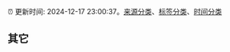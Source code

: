 :alarm_clock: 更新时间: 2024-12-17 23:00:37。[来源分类](../README.md)、[标签分类](../TAGS.md)、[时间分类](../TIMELINE.md)

## 其它



